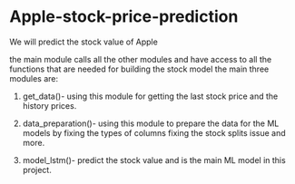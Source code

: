 # Apple-stock-price-prediction
We will predict the stock value of Apple 

the main module calls all the other modules and have access to all the functions that are needed 
for building the stock model
the main three modules are:
1. get_data()- using this module for getting the last stock price and the history prices.


2. data_preparation()- using this module to prepare the data for the ML models by fixing the types of columns 
fixing the stock splits issue and more.


3. model_lstm()- predict the stock value and is the main ML model in this project.